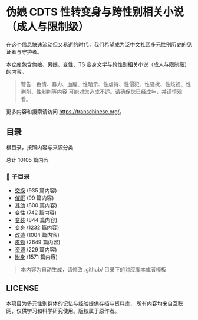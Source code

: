 # 伪娘 CDTS 性转变身与跨性别相关小说（成人与限制级）

在这个信息快速流动但又易逝的时代，我们希望成为泛中文社区多元性别历史的见证者与守护者。

本仓库包含伪娘、男娘、变性、TS 变身文学与跨性别相关小说（成人与限制级）的内容。

> 警告：色情、暴力、血腥、性暗示、性虐待、性侵犯、性骚扰、性歧视、性剥削、性剥削等内容
> 可能对您造成不适。请确保您已经成年，并谨慎观看。

更多内容和搜索请访问 <https://transchinese.org/>。

## 目录

根目录，按照内容与来源分类


总计 10105 篇内容


### 📁 子目录

- [交换](交换) (935 篇内容)
- [催眠](催眠) (99 篇内容)
- [其他](其他) (800 篇内容)
- [变性](变性) (742 篇内容)
- [变装](变装) (844 篇内容)
- [变身](变身) (1232 篇内容)
- [改造](改造) (1004 篇内容)
- [皮物](皮物) (2649 篇内容)
- [资源](资源) (229 篇内容)
- [附身](附身) (1571 篇内容)


> 本内容为自动生成，请修改 .github/ 目录下的对应脚本或者模板


## LICENSE

本项目为多元性别群体的记忆与经验提供存档与资料库，
所有内容均来自互联网，仅供学习和科学研究使用。版权属于原作者。
